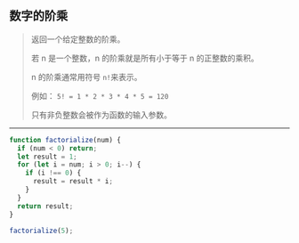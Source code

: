 ## 数字的阶乘

> 返回一个给定整数的阶乘。
>
> 若 n 是一个整数，n 的阶乘就是所有小于等于 n 的正整数的乘积。
>
> n 的阶乘通常用符号 `n!`来表示。
>
> 例如： `5! = 1 * 2 * 3 * 4 * 5 = 120`
>
> 只有非负整数会被作为函数的输入参数。
>

---

```js
function factorialize(num) {
  if (num < 0) return;
  let result = 1;
  for (let i = num; i > 0; i--) {
    if (i !== 0) {
      result = result * i;
    }
  }
  return result;
}

factorialize(5);
```

